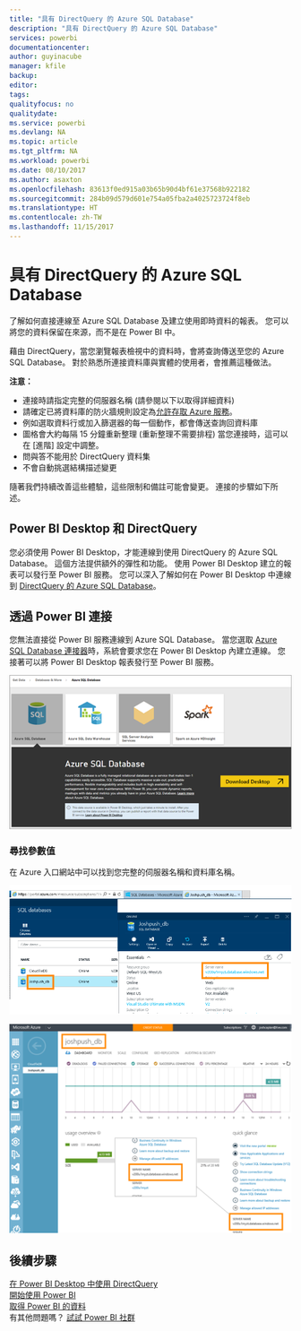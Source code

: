 ```yaml
---
title: "具有 DirectQuery 的 Azure SQL Database"
description: "具有 DirectQuery 的 Azure SQL Database"
services: powerbi
documentationcenter: 
author: guyinacube
manager: kfile
backup: 
editor: 
tags: 
qualityfocus: no
qualitydate: 
ms.service: powerbi
ms.devlang: NA
ms.topic: article
ms.tgt_pltfrm: NA
ms.workload: powerbi
ms.date: 08/10/2017
ms.author: asaxton
ms.openlocfilehash: 83613f0ed915a03b65b90d4bf61e37568b922182
ms.sourcegitcommit: 284b09d579d601e754a05fba2a4025723724f8eb
ms.translationtype: HT
ms.contentlocale: zh-TW
ms.lasthandoff: 11/15/2017
---
```

# <a name="azure-sql-database-with-directquery"></a>具有 DirectQuery 的 Azure SQL Database
了解如何直接連線至 Azure SQL Database 及建立使用即時資料的報表。 您可以將您的資料保留在來源，而不是在 Power BI 中。

藉由 DirectQuery，當您瀏覽報表檢視中的資料時，會將查詢傳送至您的 Azure SQL Database。 對於熟悉所連接資料庫與實體的使用者，會推薦這種做法。

**注意：**

* 連接時請指定完整的伺服器名稱 (請參閱以下以取得詳細資料)
* 請確定已將資料庫的防火牆規則設定為[允許存取 Azure 服務](https://msdn.microsoft.com/library/azure/ee621782.aspx)。
* 例如選取資料行或加入篩選器的每一個動作，都會傳送查詢回資料庫
* 圖格會大約每隔 15 分鐘重新整理 (重新整理不需要排程) 當您連接時，這可以在 [進階] 設定中調整。
* 問與答不能用於 DirectQuery 資料集
* 不會自動挑選結構描述變更

隨著我們持續改善這些體驗，這些限制和備註可能會變更。 連接的步驟如下所述。 

## <a name="power-bi-desktop-and-directquery"></a>Power BI Desktop 和 DirectQuery
您必須使用 Power BI Desktop，才能連線到使用 DirectQuery 的 Azure SQL Database。 這個方法提供額外的彈性和功能。 使用 Power BI Desktop 建立的報表可以發行至 Power BI 服務。 您可以深入了解如何在 Power BI Desktop 中連線到 [ DirectQuery 的 Azure SQL Database](desktop-use-directquery.md)。 

## <a name="connecting-through-power-bi"></a>透過 Power BI 連接
您無法直接從 Power BI 服務連線到 Azure SQL Database。 當您選取 [Azure SQL Database 連接器](https://app.powerbi.com/getdata/bigdata/azure-sql-database-with-live-connect)時，系統會要求您在 Power BI Desktop 內建立連線。 您接著可以將 Power BI Desktop 報表發行至 Power BI 服務。 

![](media/service-azure-sql-database-with-direct-connect/azure-sql-database-in-power-bi.png)

### <a name="finding-parameter-values"></a>尋找參數值
在 Azure 入口網站中可以找到您完整的伺服器名稱和資料庫名稱。

![](media/service-azure-sql-database-with-direct-connect/azureportnew_update.png)

![](media/service-azure-sql-database-with-direct-connect/azureportal_update.png)

## <a name="next-steps"></a>後續步驟
[在 Power BI Desktop 中使用 DirectQuery](desktop-use-directquery.md)  
[開始使用 Power BI](service-get-started.md)  
[取得 Power BI 的資料](service-get-data.md)  
有其他問題嗎？ [試試 Power BI 社群](http://community.powerbi.com/)

